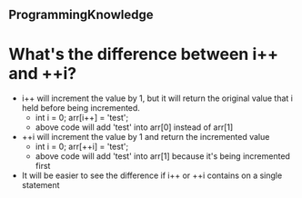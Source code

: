 ## ProgrammingKnowledge

# What's the difference between i++ and ++i?
* i++ will increment the value by 1, but it will return the original value that i held before being incremented.
  * int i = 0; arr[i++] = 'test'; 
  * above code will add 'test' into arr[0] instead of arr[1]
* ++i will increment the value by 1 and return the incremented value
  * int i = 0; arr[++i] = 'test';
  * above code will add 'test' into arr[1] because it's being incremented first
* It will be easier to see the difference if i++ or ++i contains on a single statement
